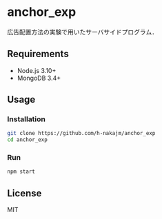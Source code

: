 # anchor_exp

広告配置方法の実験で用いたサーバサイドプログラム．

## Requirements

- Node.js 3.10+
- MongoDB 3.4+

## Usage

### Installation

```sh
git clone https://github.com/h-nakajm/anchor_exp
cd anchor_exp
``` 

### Run

```sh
npm start 
```

## License

MIT
